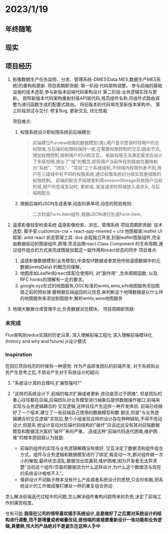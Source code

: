 # 2023/1/19

## 年终随笔

## 现实

## 项目经历

1. 影像数据生产任务监控、分发、管理系统-DMES(Data MES,数据生产MES系统)的重构和更新.
   项目周期即贡献:
   第一阶段:代码架构调整。
   参与前端的基础设施的技术选型,参与新版本前端代码架构设计
   第二阶段:业务逻辑实现与更新。
   按照新版本代码架构重新封装API层代码,规范组件名称,将组件式路由调整为递归函数生成的配置式路由。
   将旧版本的代码填充至新版本架构中。
   第三阶段测试与交付:
   修复Bug, 更新交互, 优化性能

   项目难点:

   1. 权限系统设计即权限系统前后端耦合:
      > 前端建立Purview权限的数据模型(类),用户首次登录时将用户的总权限值,与后端的权限码保持一致,在需要权限控制的交互/路由节点,增加权限控制,限制用户的UI和交互。
      > 单层权限无法满足需求后设计了多层权限,提出了"域"的概念,即将用户当前所在的路由位置映射为"系统"、"团队"、"项目"三个系统级别,不同域内权限列表不同,用户在三级域中有不同的权限系统,通过权限系统的分级实现更细致的权限控制。
      > 前端的配合手段就是利用sessionStorage存放用户当前的域,用户所在域变动时, 更新域, 发送请求时将域放入请求头, 与后端相配合

   2. 根据后端的JSON生成表单,动态的表单项,动态的校验规则:
      > 二次封装Form.Item组件,根据JSON递归生成Form.Item,

2. 遥感影像轻型检索系统
   遥感影像检索、浏览、管理系统
   项目周期即贡献:
   技术选型: 脚手架:customize-cra + react-app-rewired + cra 
            地图框架:leaflet
            UI框架: antd react
            状态管理工具: dva
   全程独立开发,封装leaflet图层组件,完全由数据驱动的图层组件,原理:灵活运用react Class Component
   的生命周期,通过组件组合的方式来完成图层加载这一副作用和react状态的同步
   项目难点:
   1. 遥感影像数据模型(业务模型),中类型tif数据或者其他传统遥感数据中的元数据(metaData)
   的概念的理解。
   2. 地图库如Leaflet和react库配合使用时, 对"副作用" ,生命周期函数, 以及RFC hooks的理解有一定的要求。
   3. google:xyz形式的地图服务,OGC标准的wmts,wms,wfs地图服务添加图层之前的预处理:要根据后端返回的元信息,来判断这个地理数据是以什么样的地图服务来添加到图层中,解析wmts,wms地图服务
3. 地理大数据仓库管理平台,负责数据浏览模块。
   项目周期即贡献:

### 未完成

Flux架构到redux实践的历史沿革,
深入理解前端工程化
深入理解前端模块化(history and why and future)
js设计模式

### Inspiration

在回忆项目经历的时候有一种感觉: 作为产品研发团队的前端开发, 对于系统和业务产生思考之后,不禁会产生对于系统设计的疑问:

1. "系统设计真的合理吗,扩展性强吗?"

2. "这样的系统设计下,前端的每次扩展或者更新,改动是否过于困难",
但是团队的重心往往都在后端,后端团队对业务模型进行抽象后提供数据操作接口,前端来实现与业务逻辑耦合的
交互逻辑,这样往往产生这样一种开发体验: 前端已经做好了一个版本,建立了一些前端自己使用的数据模型和数
据流,但是"与业务逻辑耦合的交互逻辑"实现后,整个小组发现这样的设计存在种种缺陷,不得不改动设计,但是系
统设计变动对后端代码结构的"破坏"应该远远没有其对前端数据模型和数据流方案的"破坏"来的严重。
造成这种"前端代码迭代困难,维护困难"的根本原因我认为就是:
   * 前端的组件的实现与业务逻辑解耦没有做好,
   交互决定了数据流和组件组合方式。组件与业务逻辑和数据模型进行了绑定,每变动一次,都对组件做一次小的摧毁,最终状态混乱,数据流出现漏洞,维护困难,因为开发者无法弄清楚"当初这个组件/页面的数据流为什么这样设计,为什么这个数据流与现在的系统设计格格不入"。
   * 傻卵设计不动脑子根本没有什么产品或者系统设计的思想,只会抄和搬,把系统设计的工作做成像打螺丝一样的重复组合劳动

怎么解决前端迭代过程中的问题,怎么解决组件重构问题带来的负担,决定了前端工作的痛苦程度。

也有可能 **我现在公司的领导喜欢插手系统设计,总是做好了之后要对系统设计的结构进行调整,而不是增量或者缩量改动,是他喵的直接要重新设计一些功能和业务逻辑,真傻卵,伟大的产品绝对不是诞生在这种人手中**